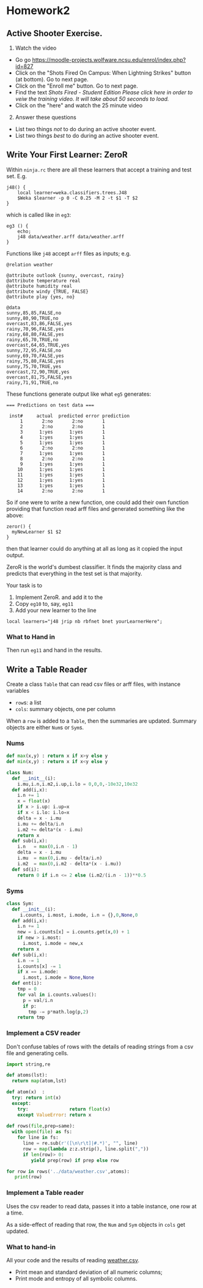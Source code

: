 





# Homework2

## Active Shooter Exercise.

1. Watch the video

- Go go https://moodle-projects.wolfware.ncsu.edu/enrol/index.php?id=827
- Click on the "Shots Fired On Campus: When Lightning Strikes" button (at bottom). Go to next page.
- Click on the "Enroll me" button. Go to next page.
- Find the text <em>Shots Fired - Student Edition
Please click here in order to veiw the training video. It will take about 50 seconds to load.</em>
- Click on the "here" and watch the 25 minute video

2. Answer these questions

- List two things _not_ to do during an active shooter event.
- List two things _best_ to do during an active shooter event.


## Write Your First Learner: ZeroR

Within `ninja.rc` there are all these learners that accept a training
and test set. E.g.

```
j48() {
	local learner=weka.classifiers.trees.J48
	$Weka $learner -p 0 -C 0.25 -M 2 -t $1 -T $2
}
```
which is called like in `eg3`:

```
eg3 () {
    echo;
    j48 data/weather.arff data/weather.arff
}
```
    
Functions like `j48` accept `arff` files as inputs; e.g.


```
@relation weather

@attribute outlook {sunny, overcast, rainy}
@attribute temperature real
@attribute humidity real
@attribute windy {TRUE, FALSE}
@attribute play {yes, no}

@data
sunny,85,85,FALSE,no
sunny,80,90,TRUE,no
overcast,83,86,FALSE,yes
rainy,70,96,FALSE,yes
rainy,68,80,FALSE,yes
rainy,65,70,TRUE,no
overcast,64,65,TRUE,yes
sunny,72,95,FALSE,no
sunny,69,70,FALSE,yes
rainy,75,80,FALSE,yes
sunny,75,70,TRUE,yes
overcast,72,90,TRUE,yes
overcast,81,75,FALSE,yes
rainy,71,91,TRUE,no
```

These functions generate output like what `eg5` generates:

```
=== Predictions on test data ===

 inst#     actual  predicted error prediction
     1       2:no       2:no       1
     2       2:no       2:no       1
     3      1:yes      1:yes       1
     4      1:yes      1:yes       1
     5      1:yes      1:yes       1
     6       2:no       2:no       1
     7      1:yes      1:yes       1
     8       2:no       2:no       1
     9      1:yes      1:yes       1
    10      1:yes      1:yes       1
    11      1:yes      1:yes       1
    12      1:yes      1:yes       1
    13      1:yes      1:yes       1
    14       2:no       2:no       1
```

So if one were to write a new function, one could add their own function
providing that function read arff files and generated something like the above:

```
zeror() {
  myNewLearner $1 $2
}
```
then that learner could do anything at all as long as it copied the input output.

ZeroR is the world's dumbest classifier. It finds the majority class and
predicts that everything in the test set is that majority.

Your task is to

1. Implement ZeroR. and add it to the
2. Copy `eg10` to, say, `eg11`
3. Add your new learner to the line

```
local learners="j48 jrip nb rbfnet bnet yourLearnerHere";
```

### What to Hand in

Then run `eg11` and hand in the results.


## Write a Table Reader

Create a class `Table` that can read csv files
or arff files, with instance variables

- `row`s: a list
- `cols`: summary objects, one per column

When a `row` is added to a `Table`, then the summaries are updated.  Summary
objects are either `Num`s or `Sym`s.

### Nums

```python
def max(x,y) : return x if x>y else y
def min(x,y) : return x if x<y else y

class Num:
  def __init__(i):
    i.mu,i.n,i.m2,i.up,i.lo = 0,0,0,-10e32,10e32
  def add(i,x):
    i.n += 1
    x = float(x)
    if x > i.up: i.up=x
    if x < i.lo: i.lo=x
    delta = x - i.mu
    i.mu += delta/i.n
    i.m2 += delta*(x - i.mu)
    return x 
  def sub(i,x):
    i.n   = max(0,i.n - 1)
    delta = x - i.mu
    i.mu  = max(0,i.mu - delta/i.n)
    i.m2  = max(0,i.m2 - delta*(x - i.mu))
  def sd(i):
    return 0 if i.n <= 2 else (i.m2/(i.n - 1))**0.5
```    

### Syms

```python
class Sym:
  def __init__(i):
     i.counts, i.most, i.mode, i.n = {},0,None,0
  def add(i,x):
    i.n += 1
    new = i.counts[x] = i.counts.get(x,0) + 1
    if new > i.most:
      i.most, i.mode = new,x
    return x
  def sub(i,x):
    i.n -= 1
    i.counts[x] -= 1
    if x == i.mode:
      i.most, i.mode = None,None
  def ent(i):
    tmp = 0
    for val in i.counts.values():
      p = val/i.n
      if p:
        tmp -= p*math.log(p,2)
    return tmp  
```

### Implement a CSV reader

Don't confuse tables of rows with the details of reading strings from a csv file
and generating cells. 

```python
import string,re

def atoms(lst):
  return map(atom,lst)

def atom(x)  :
  try: return int(x)
  except:
    try:               return float(x)
    except ValueError: return x
    
def rows(file,prep=same):
  with open(file) as fs:
    for line in fs:
      line = re.sub(r'([\n\r\t]|#.*)', "", line)
      row = map(lambda z:z.strip(), line.split(","))
      if len(row)> 0:
         yield prep(row) if prep else row

for row in rows('../data/weather.csv',atoms):
   print(row)
```

### Implement a Table reader

Uses the csv reader to read data, passes it into a table instance, one row
at a time.

As a side-effect of reading that row, the `Num` and `Sym` objects in
`cols` get updated.

### What to hand-in

All your code and the results of
reading [weather.csv](https://github.com/txt/fss16/blob/master/data/weather.csv).

- Print mean and standard deviation of all numeric columns;
- Print mode and entropy of all symbolic columns.
